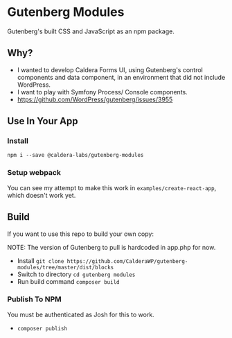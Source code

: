 # Gutenberg Modules

Gutenberg's built CSS and JavaScript as an npm package.

## Why?
* I wanted to develop Caldera Forms UI, using Gutenberg's control components and data component, in an environment that did not include WordPress.
* I want to play with Symfony Process/ Console components.
* https://github.com/WordPress/gutenberg/issues/3955
## Use In Your App

### Install
`npm i --save @caldera-labs/gutenberg-modules`

### Setup webpack
You can see my attempt to make this work in `examples/create-react-app`, which doesn't work yet.

## Build
If you want to use this repo to build your own copy:

NOTE: The version of Gutenberg to pull is hardcoded in app.php for now.

* Install 
    `git clone https://github.com/CalderaWP/gutenberg-modules/tree/master/dist/blocks`
* Switch to directory
   `cd gutenberg modules`
* Run build command
    `composer build`

### Publish To NPM
You must be authenticated as Josh for this to work.

* `composer publish`